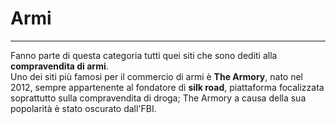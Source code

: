 # Armi
---

Fanno parte di questa categoria tutti quei siti che sono dediti alla **compravendita di armi**. <br/>
Uno dei siti più famosi per il commercio di armi è **The Armory**, nato nel 2012, sempre appartenente al fondatore di **silk road**, piattaforma focalizzata soprattutto sulla compravendita di droga; The Armory a causa della sua popolarità è stato oscurato dall'FBI.